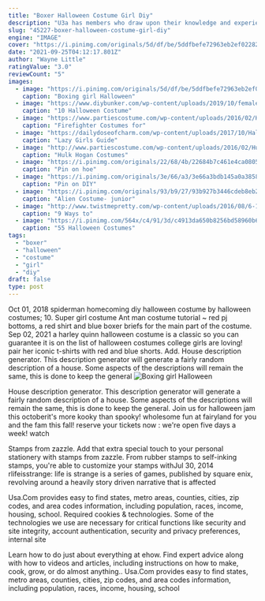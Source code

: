 ```yaml
---
title: "Boxer Halloween Costume Girl Diy"
description: "U3a has members who draw upon their knowledge and experience to teach and learn from each other but there are no qualifications to pass  it is"
slug: "45227-boxer-halloween-costume-girl-diy"
engine: "IMAGE"
cover: "https://i.pinimg.com/originals/5d/df/be/5ddfbefe72963eb2ef02282f7ea4db76.jpg"
date: "2021-09-25T04:12:17.801Z"
author: "Wayne Little"
ratingValue: "3.0"
reviewCount: "5"
images:
  - image: "https://i.pinimg.com/originals/5d/df/be/5ddfbefe72963eb2ef02282f7ea4db76.jpg"
    caption: "Boxing girl Halloween"
  - image: "https://www.diybunker.com/wp-content/uploads/2019/10/female-halloween-costumes.jpg"
    caption: "10 Halloween Costume"
  - image: "https://www.partiescostume.com/wp-content/uploads/2016/02/Homemade-Firefighter-Costume.jpg"
    caption: "Firefighter Costumes for"
  - image: "https://dailydoseofcharm.com/wp-content/uploads/2017/10/Halloweentown-univeristy-sweatshirt-DIY-on-fashion-blog-daily-dose-of-charm-by-lauren-lindmark-4P6A0803.jpg"
    caption: "Lazy Girls Guide"
  - image: "http://www.partiescostume.com/wp-content/uploads/2016/02/Hulk-Hogan-Costume-Kids.jpg"
    caption: "Hulk Hogan Costumes"
  - image: "https://i.pinimg.com/originals/22/68/4b/22684b7c461e4ca08055813d5532fd0d.png"
    caption: "Pin on hoe"
  - image: "https://i.pinimg.com/originals/3e/66/a3/3e66a3bdb145a0a3858de49affc79e28.jpg"
    caption: "Pin on DIY"
  - image: "https://i.pinimg.com/originals/93/b9/27/93b927b3446cdeb8eb268b8cbbb75eca.jpg"
    caption: "Alien Costume- junior"
  - image: "http://www.twistmepretty.com/wp-content/uploads/2016/08/6-1.jpg"
    caption: "9 Ways to"
  - image: "https://i.pinimg.com/564x/c4/91/3d/c4913da650b8256bd58960b63a065b2e.jpg"
    caption: "55 Halloween Costumes"
tags:
  - "boxer"
  - "halloween"
  - "costume"
  - "girl"
  - "diy"
draft: false
type: post
---
```


Oct 01, 2018 spiderman homecoming diy halloween costume by halloween costumes; 10.  Super girl costume Ant man costume tutorial ~ red pj bottoms, a red shirt and blue boxer briefs for the main part of the costume. Sep 02, 2021 a harley quinn halloween costume is a classic so you can guarantee it is on the list of halloween costumes college girls are loving! pair her iconic t-shirts with red and blue shorts. Add. House description generator. This description generator will generate a fairly random description of a house. Some aspects of the descriptions will remain the same, this is done to keep the general
![Boxing girl Halloween](https://i.pinimg.com/originals/5d/df/be/5ddfbefe72963eb2ef02282f7ea4db76.jpg "Boxing girl Halloween")

House description generator. This description generator will generate a fairly random description of a house. Some aspects of the descriptions will remain the same, this is done to keep the general. Join us for halloween jam this octoberit&#39;s more kooky than spooky! wholesome fun at fairyland for you and the fam this fall! reserve your tickets now : we&#39;re open five days a week! watch
<!--inArticleAds-->

<!--galleryOne-->

Stamps from zazzle. Add that extra special touch to your personal stationery with stamps from zazzle. From rubber stamps to self-inking stamps, you're able to customize your stamps withJul 30, 2014 rlifeisstrange: life is strange is a series of games, published by square enix, revolving around a heavily story driven narrative that is affected
<!--inArticleAds-->

<!--galleryTwo-->

Usa.Com provides easy to find states, metro areas, counties, cities, zip codes, and area codes information, including population, races, income, housing, school. Required cookies & technologies. Some of the technologies we use are necessary for critical functions like security and site integrity, account authentication, security and privacy preferences, internal site
<!--galleryThree-->

Learn how to do just about everything at ehow. Find expert advice along with how to videos and articles, including instructions on how to make, cook, grow, or do almost anything.. Usa.Com provides easy to find states, metro areas, counties, cities, zip codes, and area codes information, including population, races, income, housing, school